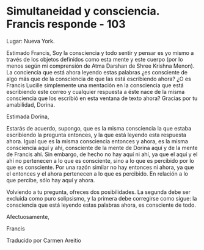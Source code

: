 # Simultaneidad y consciencia. Francis responde - 103

Lugar: Nueva York.

Estimado Francis, Soy la consciencia y todo sentir y pensar es yo mismo a trav&eacute;s de los objetos definidos como esta mente y este cuerpo (por lo menos seg&uacute;n mi comprensi&oacute;n de Atma Darshan de Shree Krishna Menon). La conciencia que est&aacute; ahora leyendo estas palabras &iquest;es consciente de algo m&aacute;s que de la consciencia de que las est&aacute; escribiendo ahora? &iquest;O es Francis Lucille simplemente una mentaci&oacute;n en la consciencia que est&aacute; escribiendo este correo y cualquier respuesta a &eacute;ste nace de la misma consciencia que los escribi&oacute; en esta ventana de texto ahora? Gracias por tu amabilidad, Dorina.

Estimada Dorina,

Estar&aacute;s de acuerdo, supongo, que es la misma consciencia la que estaba escribiendo la pregunta entonces, y la que est&aacute; leyendo esta respuesta ahora. Igual que es la misma consciencia entonces y ahora, es la misma consciencia aqu&iacute; y ah&iacute;, consciente de la mente de Dorina aqu&iacute; y de la mente de Francis ah&iacute;. Sin embargo, de hecho no hay aqu&iacute; ni ah&iacute;, ya que el aqu&iacute; y el ah&iacute; no pertenecen a lo que es consciente, sino a lo que es percibido por lo que es consciente. Por una raz&oacute;n similar no hay entonces ni ahora, ya que el entonces y el ahora pertenecen a lo que es percibido. En relaci&oacute;n a lo que percibe, s&oacute;lo hay aqu&iacute; y ahora.

Volviendo a tu pregunta, ofreces dos posibilidades. La segunda debe ser excluida como puro solipsismo, y la primera debe corregirse como sigue: la consciencia que est&aacute; leyendo estas palabras ahora, es consciente de todo.

Afectuosamente, 

Francis 

Traducido por Carmen Areitio


